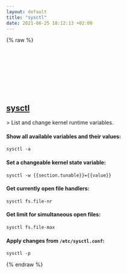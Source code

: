 ```yaml
---
layout: default
title: "sysctl"
date: 2021-06-25 18:12:13 +02:00
---
```

{% raw %}
<h2 id="sysctl">
  <a href="/en/linux/sysctl.html">sysctl</a> <a href="#sysctl"><svg class="icon">
    <use href="/assets/images/unicode_sprite.svg#link" />
  </svg></a>
</h2>
> List and change kernel runtime variables.

#### Show all available variables and their values:
```shell
sysctl -a
```
#### Set a changeable kernel state variable:
```shell
sysctl -w {{section.tunable}}={{value}}
```
#### Get currently open file handlers:
```shell
sysctl fs.file-nr
```
#### Get limit for simultaneous open files:
```shell
sysctl fs.file-max
```
#### Apply changes from `/etc/sysctl.conf`:
```shell
sysctl -p
```
{% endraw %}